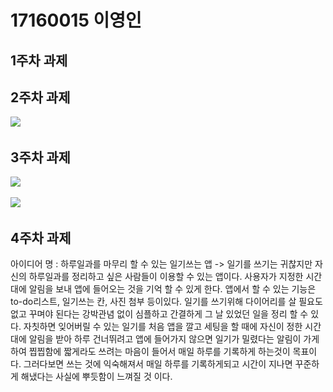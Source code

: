 # 17160015 이영인

## 1주차 과제

## 2주차 과제
   <img width="" height="" src="./Png/2A17160015이영인.png"></img>
## 3주차 과제
   <img width="" height="" src="./Png/2A17160015이영인(3주차).png"></img>
  
   <img width="" height="" src="./Png/2A17160015이영인(3주차-1).png"></img>
   
   
## 4주차 과제
   아이디어 명 : 하루일과를 마무리 할 수 있는 일기쓰는 앱
   -> 일기를 쓰기는 귀찮지만 자신의 하루일과를 정리하고 싶은 사람들이 이용할 수 있는 앱이다.
   사용자가 지정한 시간대에 알림을 보내 앱에 들어오는 것을 기억 할 수 있게 한다. 앱에서 할 수 있는 기능은 to-do리스트, 일기쓰는 칸, 사진 첨부 등이있다.
   일기를 쓰기위해 다이어리를 살 필요도 없고 꾸며야 된다는 강박관념 없이 심플하고 간결하게 그 날 있었던 일을 정리 할 수 있다. 자칫하면 잊어버릴 수 있는 일기를 
   처음 앱을 깔고 세팅을 할 때에 자신이 정한 시간대에 알림을 받아 하루 건너뛰려고 앱에 들어가지 않으면 일기가 밀렸다는 알림이 가게 하여 찝찝함에 짧게라도 쓰려는 마음이 들어서
   매일 하루를 기록하게 하는것이 목표이다. 그러다보면 쓰는 것에 익숙해져서 매일 하루를 기록하게되고 시간이 지나면 꾸준하게 해냈다는 사실에 뿌듯함이 느껴질 것 이다. 
